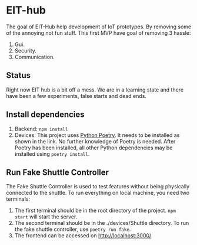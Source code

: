 # EIT-hub

The goal of EIT-Hub help development of IoT prototypes. By removing some of the annoying not fun stuff. This first MVP have goal of removing 3 hassle: 

1. Gui.
2. Security. 
3. Communication.

## Status

Right now EIT hub is a bit off a mess. We are in a learning state and there have been a few experiments, false starts and dead ends. 

## Install dependencies

1. Backend: `npm install`
2. Devices: This project uses [Python Poetry](https://python-poetry.org/docs/#installation). It needs to be installed as shown in the link. No further knowledge of Poetry is needed. After Poetry has been installed, all other Python dependencies may be installed using `poetry install`.

## Run Fake Shuttle Controller

The Fake Shuttle Controller is used to test features without being physically connected to the shuttle.
To run everything on local machine, you need two terminals:

1. The first terminal should be in the root directory of the project. `npm start` will start the server.
2. The second terminal should be in the ./devices/Shuttle directory. To run the fake shuttle controller, use `poetry run fake`.
3. The frontend can be accessed on <http://localhost:3000/>
